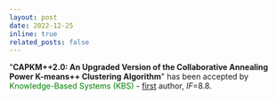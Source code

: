 ```yaml
---
layout: post
date: 2022-12-25
inline: true
related_posts: false
---
```


"**CAPKM++2.0: An Upgraded Version of the Collaborative Annealing Power K-means++ Clustering Algorithm**" has been accepted by <font color=green>Knowledge-Based Systems (KBS)</font> - <u>first</u> author, *IF*=8.8.


